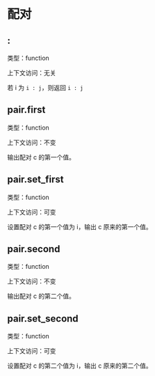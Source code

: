 # 配对

## :

类型：function

上下文访问：无关

若 i 为 `i : j`，则返回 `i : j`

## pair.first

类型：function

上下文访问：不变

输出配对 c 的第一个值。

## pair.set_first

类型：function

上下文访问：可变

设置配对 c 的第一个值为 i，输出 c 原来的第一个值。

## pair.second

类型：function

上下文访问：不变

输出配对 c 的第二个值。

## pair.set_second

类型：function

上下文访问：可变

设置配对 c 的第二个值为 i，输出 c 原来的第二个值。
